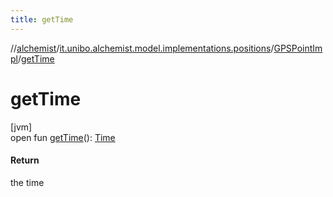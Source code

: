 ```yaml
---
title: getTime
---
```

//[alchemist](../../../index.html)/[it.unibo.alchemist.model.implementations.positions](../index.html)/[GPSPointImpl](index.html)/[getTime](get-time.html)



# getTime



[jvm]\
open fun [getTime](get-time.html)(): [Time](../../it.unibo.alchemist.model.interfaces/-time/index.html)



#### Return



the time




